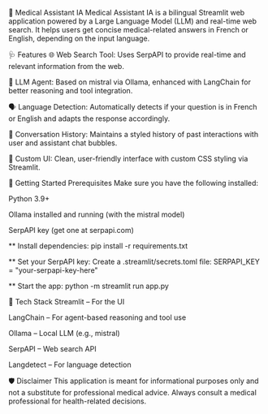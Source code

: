 🤖 Medical Assistant IA
Medical Assistant IA is a bilingual Streamlit web application powered by a Large Language Model (LLM) and real-time web search. It helps users get concise medical-related answers in French or English, depending on the input language.

🩺 Features
🌐 Web Search Tool: Uses SerpAPI to provide real-time and relevant information from the web.

🧠 LLM Agent: Based on mistral via Ollama, enhanced with LangChain for better reasoning and tool integration.

🗣️ Language Detection: Automatically detects if your question is in French or English and adapts the response accordingly.

🧾 Conversation History: Maintains a styled history of past interactions with user and assistant chat bubbles.

🎨 Custom UI: Clean, user-friendly interface with custom CSS styling via Streamlit.

🚀 Getting Started
Prerequisites
Make sure you have the following installed:

Python 3.9+

Ollama installed and running (with the mistral model)

SerpAPI key (get one at serpapi.com)

** Install dependencies:
pip install -r requirements.txt

** Set your SerpAPI key:
Create a .streamlit/secrets.toml file:
SERPAPI_KEY = "your-serpapi-key-here"

** Start the app:
python -m streamlit run app.py

🧪 Tech Stack
Streamlit – For the UI

LangChain – For agent-based reasoning and tool use

Ollama – Local LLM (e.g., mistral)

SerpAPI – Web search API

Langdetect – For language detection

🛡️ Disclaimer
This application is meant for informational purposes only and not a substitute for professional medical advice. Always consult a medical professional for health-related decisions.

